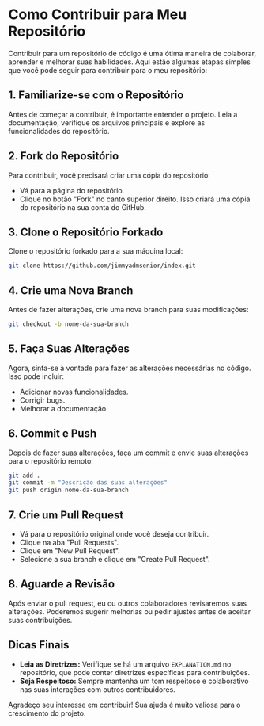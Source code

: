 # Como Contribuir para Meu Repositório

Contribuir para um repositório de código é uma ótima maneira de colaborar, aprender e melhorar suas habilidades. Aqui estão algumas etapas simples que você pode seguir para contribuir para o meu repositório:

## 1. **Familiarize-se com o Repositório**

Antes de começar a contribuir, é importante entender o projeto. Leia a documentação, verifique os arquivos principais e explore as funcionalidades do repositório.

## 2. **Fork do Repositório**

Para contribuir, você precisará criar uma cópia do repositório:

- Vá para a página do repositório.
- Clique no botão "Fork" no canto superior direito. Isso criará uma cópia do repositório na sua conta do GitHub.

## 3. **Clone o Repositório Forkado**

Clone o repositório forkado para a sua máquina local:

```bash
git clone https://github.com/jimmyadmsenior/index.git
```

## 4. **Crie uma Nova Branch**

Antes de fazer alterações, crie uma nova branch para suas modificações:

```bash
git checkout -b nome-da-sua-branch
```

## 5. **Faça Suas Alterações**

Agora, sinta-se à vontade para fazer as alterações necessárias no código. Isso pode incluir:

- Adicionar novas funcionalidades.
- Corrigir bugs.
- Melhorar a documentação.

## 6. **Commit e Push**

Depois de fazer suas alterações, faça um commit e envie suas alterações para o repositório remoto:

```bash
git add .
git commit -m "Descrição das suas alterações"
git push origin nome-da-sua-branch
```

## 7. **Crie um Pull Request**

- Vá para o repositório original onde você deseja contribuir.
- Clique na aba "Pull Requests".
- Clique em "New Pull Request".
- Selecione a sua branch e clique em "Create Pull Request".

## 8. **Aguarde a Revisão**

Após enviar o pull request, eu ou outros colaboradores revisaremos suas alterações. Poderemos sugerir melhorias ou pedir ajustes antes de aceitar suas contribuições.

## Dicas Finais

- **Leia as Diretrizes:** Verifique se há um arquivo `EXPLANATION.md` no repositório, que pode conter diretrizes específicas para contribuições.
- **Seja Respeitoso:** Sempre mantenha um tom respeitoso e colaborativo nas suas interações com outros contribuidores.

Agradeço seu interesse em contribuir! Sua ajuda é muito valiosa para o crescimento do projeto.  